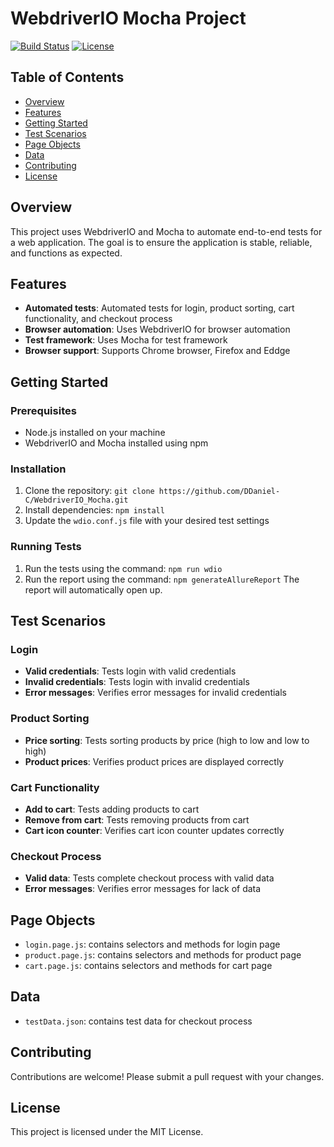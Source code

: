 # WebdriverIO Mocha Project

[![Build Status](https://github.com/DDaniel-C/WebdriverIO_Mocha/actions/workflows/ci-wdio.yml/badge.svg)](https://github.com/DDaniel-C/WebdriverIO_Mocha/actions/workflows/ci-wdio.yml)
[![License](https://img.shields.io/badge/License-MIT-yellow.svg)](https://opensource.org/licenses/MIT)

## Table of Contents

- [Overview](#overview)
- [Features](#features)
- [Getting Started](#getting-started)
- [Test Scenarios](#test-scenarios)
- [Page Objects](#page-objects)
- [Data](#data)
- [Contributing](#contributing)
- [License](#license)

## Overview

This project uses WebdriverIO and Mocha to automate end-to-end tests for a web application. The goal is to ensure the application is stable, reliable, and functions as expected.

## Features

- **Automated tests**: Automated tests for login, product sorting, cart functionality, and checkout process
- **Browser automation**: Uses WebdriverIO for browser automation
- **Test framework**: Uses Mocha for test framework
- **Browser support**: Supports Chrome browser, Firefox and Eddge

## Getting Started

### Prerequisites

- Node.js installed on your machine
- WebdriverIO and Mocha installed using npm

### Installation

1. Clone the repository: `git clone https://github.com/DDaniel-C/WebdriverIO_Mocha.git`
2. Install dependencies: `npm install`
3. Update the `wdio.conf.js` file with your desired test settings

### Running Tests

1. Run the tests using the command: `npm run wdio`
2. Run the report using the command: `npm generateAllureReport`
The report will automatically open up.

## Test Scenarios

### Login

- **Valid credentials**: Tests login with valid credentials
- **Invalid credentials**: Tests login with invalid credentials
- **Error messages**: Verifies error messages for invalid credentials

### Product Sorting

- **Price sorting**: Tests sorting products by price (high to low and low to high)
- **Product prices**: Verifies product prices are displayed correctly

### Cart Functionality

- **Add to cart**: Tests adding products to cart
- **Remove from cart**: Tests removing products from cart
- **Cart icon counter**: Verifies cart icon counter updates correctly

### Checkout Process

- **Valid data**: Tests complete checkout process with valid data
- **Error messages**: Verifies error messages for lack of data

## Page Objects

- `login.page.js`: contains selectors and methods for login page
- `product.page.js`: contains selectors and methods for product page
- `cart.page.js`: contains selectors and methods for cart page

## Data

- `testData.json`: contains test data for checkout process

## Contributing

Contributions are welcome! Please submit a pull request with your changes.

## License

This project is licensed under the MIT License.

